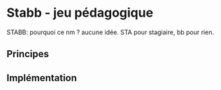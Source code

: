 # Stabb - jeu pédagogique

STABB: pourquoi ce nm ? aucune idée. STA pour stagiaire, bb pour rien.




## Principes

## Implémentation

